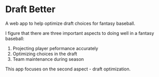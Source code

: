 Draft Better
===========

A web app to help optimize draft choices for fantasy baseball.

I figure that there are three important aspects to doing well in a fantasy
baseball:

  1. Projecting player peformance accurately
  2. Optimizing choices in the draft
  3. Team maintenance during season

This app focuses on the second aspect - draft optimization.